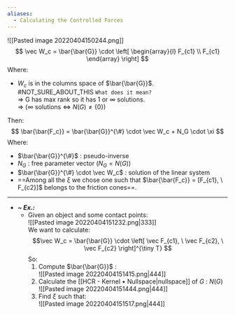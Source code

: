 ```yaml
---
aliases:
  - Calculating the Controlled Forces
---
```


![[Pasted image 20220404150244.png]]
$$ \vec W_c =  \bar{\bar{G}} \cdot \left[ \begin{array}{l} F_{c1} \\ F_{c1} \end{array} \right] $$Where:
- $W_c$ is in the columns space of  $\bar{\bar{G}}$. #NOT_SURE_ABOUT_THIS `What does it mean?`<br>⇒ G has max rank so it has $1$ or $\infty$ solutions.<br>⇒ ($\infty$ solutions $\Leftrightarrow$ $N(G) \neq \{0\}$)

Then:$$ \bar{\bar{F_c}} = \bar{\bar{G}}^{\#} \cdot \vec W_c + N_G \cdot \xi $$Where:
- $\bar{\bar{G}}^{\#}$ : pseudo-inverse
- $N_G$ : free parameter vector ($N_G = N(G)$)
- $\bar{\bar{G}}^{\#} \cdot \vec W_c$ : solution of the linear system
- ==Among all the $\xi$ we chose one such that $\bar{\bar{F_c}} = [F_{c1}, \ F_{c2}]$ belongs to the friction cones==.

---
- ***~ Ex.:***
	- Given an object and some contact points:<br>![[Pasted image 20220404151232.png|333]]<br>We want to calculate: $$\vec W_c = \bar{\bar{G}} \cdot \left[ \vec F_{c1}, \ \vec F_{c2}, \ \vec F_{c2}  \right]^{\tiny T} $$So:
		1. Compute $\bar{\bar{G}}$ :<br>![[Pasted image 20220404151415.png|444]]
		2. Calculate the [[HCR - Kernel • Nullspace|nullspace]] of $G$ : $N(G)$<br>![[Pasted image 20220404151444.png|444]]
		3. Find $\xi$ such that:<br>![[Pasted image 20220404151517.png|444]]
